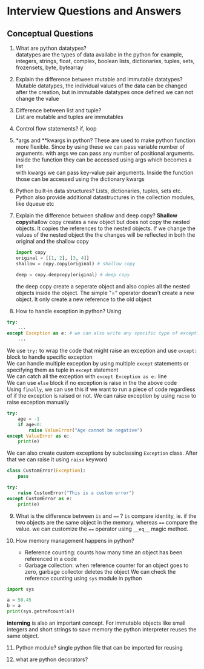 # Interview Questions and Answers

## Conceptual Questions
1. What are python datatypes?  
datatypes are the types of data availabe in the python
for example, integers, strings, float, complex, boolean
    lists, dictionaries, tuples, sets, frozensets, byte, bytearray

2. Explain the difference between mutable and immutable datatypes?  
Mutable datatypes, the individual values of the data can be changed after the creation, but in immutable datatypes once defined we can not change the value

3. Difference between list and tuple?  
List are mutable and tuples are immutables
4. Control flow statements?
if, loop
5. *args and **kwargs in python?
These are used to make python function more flexible. Since by using these we can pass variable number of arguments.
with args we can pass any number of positional arguments. inside the function they can be accessed using args which becomes a list  
with kwargs we can pass key-value pair arguments. Inside the function those can be accessed using the dictionary kwargs 

6. Python built-in data structures?
Lists, dictionaries, tuples, sets etc. Python also provide additional datastructures in the collection modules, like dqueue etc

7. Explain the difference between shallow and deep copy?
    **Shallow copy**shallow copy creates a new object but does not copy the nested objects. It copies the references to the nested objects. If we change the values of the nested object the the changes will be reflected in both the original and the shallow copy
    ```python
    import copy
    original = [[1, 2], [3, 4]]
    shallow = copy.copy(original) # shallow copy

    deep = copy.deepcopy(original) # deep copy

    ```
    the deep copy create a seperate object and also copies all the nested objects inside the object.
    The simple "=" operator doesn't create a new object. It only create a new reference to the old object

8. How to handle exception in python?
Using 
```python
try:
    ...
except Exception as e: # we can also write any specific type of exception eg. ValueError, ZeroDivisionError etc
    ...

```
We use `try:` to wrap the code that might raise an exception and use `except:` block to handle specific exception  
We can handle multiple exception by using multiple `except` statements or specifying them as tuple in `except` statement  
We can catch all the exception with `except Exception as e:` line   
We can use `else` block if no exception is raise in the the above code   
Using `finally`, we can use this if we want to run a piece of code regardless of if the exception is raised or not. 
We can raise exception by using `raise` to raise exception manually

```python
try:
    age = -1
    if age<0:
        raise ValueError("Age cannot be negative")
except ValueError as e:
    print(e)

```

We can also create custom exceptions by subclassing `Exception` class. After that we can raise it using `raise` keyword
```python
class CustomError(Exception):
    pass

try:
    raise CustomError("This is a custom error")
except CustomError as e:
    print(e)

```

9. What is the difference between `is` and `==` ?
`is` compare identity, ie. if the two objects are the same object in the memory.  whereas `==` compare the value.
we can customize the `==` operator using `__eq__` magic method.

10. How memory management happens in python?
    * Reference counting: counts how many time an object has been referenced in a code
    * Garbage collection: when reference counter for an object goes to zero, garbage collector deletes the object
We can check the reference counting using `sys` module in python
```python
import sys

a = 50.45
b = a
print(sys.getrefcount(a))
```
**interning** is also an important concept. For immutable objects like small integers and short strings to save memory the python interpreter reuses the same object. 

11. Python module?
single python file that can be imported for reusing

12. what are python decorators?






